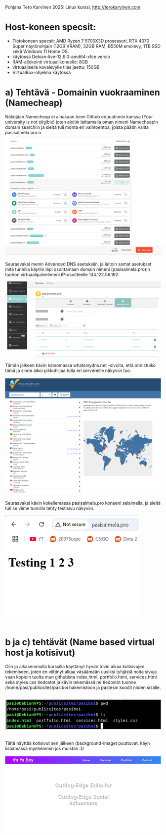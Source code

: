 Pohjana Tero Karvinen 2025: Linux kurssi, http://terokarvinen.com

# Host-koneen specsit:

- Tietokoneen specsit: AMD Ryzen 7 5700X3D prosessori, RTX 4070 Super näytönohjain (12GB VRAM), 32GB RAM, B550M emolevy, 1TB SSD sekä Windows 11 Home OS.
- käytössä Debian-live-12.9.0-amd64-xfce versio
- RAM-allokointi virtuaalikoneelle: 8GB
- virtuaaliselle kovalevylle tilaa jaettu: 150GB
- VirtualBox-ohjelma käytössä

# a) Tehtävä - Domainin vuokraaminen (Namecheap)

Näköjään Namecheap ei ainakaan toimi Github educationin kanssa (Your university is not eligible) joten aloitin laittamalla oman nimeni Namecheapin domain searchiin ja sieltä tuli monta eri vaihtoehtoa, joista päätin valita pasisalmela.pro:n
<br>
![Alt Text](images/Week5image2.png)
<br>
<br>
Seuraavaksi menin Advanced DNS asetuksiin, ja laitoin samat asetukset mitä tunnilla käytiin läpi osoittamaan domain nimeni (pasisalmela.pro):n tuohon virtuaalipalvelimeni IP-osoitteelle 134.122.56.192. 

![Alt Text](images/Week5image3.png)

Tämän jälkeen kävin katsomassa whatsmydns.net -sivulta, että onnistuiko tämä ja sinne alkoi pikkuhiljaa tulla eri servereille näkyviin tuo. 
<br>
<br>
![Alt Text](images/Week5image4.png)
<br>
<br>
Seuraavaksi kävin kokeilemassa pasisalmela.pro koneeni selaimella, ja sieltä tuli se viime tunnilla tehty testisivu näkyviin.

![Alt Text](images/Week5image5.png)
<br>
<br>

# b ja c) tehtävät (Name based virtual host ja kotisivut)

Olin jo aikasemmalla kurssilla käyttänyt hyvän tovin aikaa kotisivujen tekemiseen, joten en viittinyt alkaa väsäämään uusiksi tyhjästä noita sivuja vaan kopioin tuolta mun githubista index.html, portfolio.html, services.html sekä styles.css tiedostot ja kävin tekemässä ne tiedostot tuonne /home/pasi/publicsites/pasiboi hakemistoon ja pastesin koodit niiden sisälle. <br>
<br>

![Alt Text](images/Week5image6.png)
<br>
<br>

Tältä näyttää kotisivut sen jälkeen (background-imaget puuttuvat, käyn lisäämässä myöhemmin jos muistan :D
<br>
<br>
![Alt Text](images/Week6image7.png)


